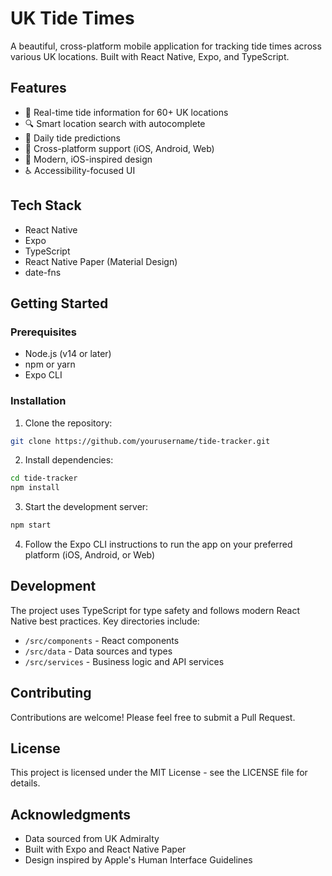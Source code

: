 # UK Tide Times

A beautiful, cross-platform mobile application for tracking tide times across various UK locations. Built with React Native, Expo, and TypeScript.

## Features

- 🌊 Real-time tide information for 60+ UK locations
- 🔍 Smart location search with autocomplete
- 📅 Daily tide predictions
- 📱 Cross-platform support (iOS, Android, Web)
- 🎨 Modern, iOS-inspired design
- ♿ Accessibility-focused UI

## Tech Stack

- React Native
- Expo
- TypeScript
- React Native Paper (Material Design)
- date-fns

## Getting Started

### Prerequisites

- Node.js (v14 or later)
- npm or yarn
- Expo CLI

### Installation

1. Clone the repository:
```bash
git clone https://github.com/yourusername/tide-tracker.git
```

2. Install dependencies:
```bash
cd tide-tracker
npm install
```

3. Start the development server:
```bash
npm start
```

4. Follow the Expo CLI instructions to run the app on your preferred platform (iOS, Android, or Web)

## Development

The project uses TypeScript for type safety and follows modern React Native best practices. Key directories include:

- `/src/components` - React components
- `/src/data` - Data sources and types
- `/src/services` - Business logic and API services

## Contributing

Contributions are welcome! Please feel free to submit a Pull Request.

## License

This project is licensed under the MIT License - see the LICENSE file for details.

## Acknowledgments

- Data sourced from UK Admiralty
- Built with Expo and React Native Paper
- Design inspired by Apple's Human Interface Guidelines
